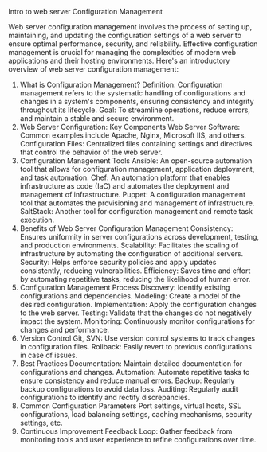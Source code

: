 Intro to web server Configuration Management

Web server configuration management involves the process of setting up, maintaining, and updating the configuration settings of a web server to ensure optimal performance, security, and reliability. Effective configuration management is crucial for managing the complexities of modern web applications and their hosting environments. Here's an introductory overview of web server configuration management:

1. What is Configuration Management?
Definition: Configuration management refers to the systematic handling of configurations and changes in a system's components, ensuring consistency and integrity throughout its lifecycle.
Goal: To streamline operations, reduce errors, and maintain a stable and secure environment.
2. Web Server Configuration: Key Components
Web Server Software: Common examples include Apache, Nginx, Microsoft IIS, and others.
Configuration Files: Centralized files containing settings and directives that control the behavior of the web server.
3. Configuration Management Tools
Ansible: An open-source automation tool that allows for configuration management, application deployment, and task automation.
Chef: An automation platform that enables infrastructure as code (IaC) and automates the deployment and management of infrastructure.
Puppet: A configuration management tool that automates the provisioning and management of infrastructure.
SaltStack: Another tool for configuration management and remote task execution.
4. Benefits of Web Server Configuration Management
Consistency: Ensures uniformity in server configurations across development, testing, and production environments.
Scalability: Facilitates the scaling of infrastructure by automating the configuration of additional servers.
Security: Helps enforce security policies and apply updates consistently, reducing vulnerabilities.
Efficiency: Saves time and effort by automating repetitive tasks, reducing the likelihood of human error.
5. Configuration Management Process
Discovery: Identify existing configurations and dependencies.
Modeling: Create a model of the desired configuration.
Implementation: Apply the configuration changes to the web server.
Testing: Validate that the changes do not negatively impact the system.
Monitoring: Continuously monitor configurations for changes and performance.
6. Version Control
Git, SVN: Use version control systems to track changes in configuration files.
Rollback: Easily revert to previous configurations in case of issues.
7. Best Practices
Documentation: Maintain detailed documentation for configurations and changes.
Automation: Automate repetitive tasks to ensure consistency and reduce manual errors.
Backup: Regularly backup configurations to avoid data loss.
Auditing: Regularly audit configurations to identify and rectify discrepancies.
8. Common Configuration Parameters
Port settings, virtual hosts, SSL configurations, load balancing settings, caching mechanisms, security settings, etc.
9. Continuous Improvement
Feedback Loop: Gather feedback from monitoring tools and user experience to refine configurations over time.
